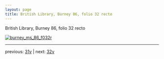 ```yaml
---
layout: page
title: British Library, Burney 86, folio 32 recto
---
```


British Library, Burney 86, folio 32 recto

[![burney_ms_86_f032r](http://www.homermultitext.org/iipsrv?IIIF=/project/homer/pyramidal/deepzoom/bl/burney86imgs/v1/burney_ms_86_f032r.tif/full/800,/0/default.jpg)](http://www.homermultitext.org/ict2/?urn=urn:cite2:bl:burney86imgs.v1:burney_ms_86_f032r) 

---

previous:  [31v](../31v/) | next: [32v](../32v/)